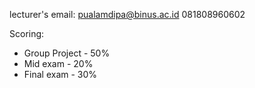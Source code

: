 
lecturer's email: pualamdipa@binus.ac.id
081808960602

Scoring:
- Group Project - 50%
- Mid exam - 20%
- Final exam - 30%

